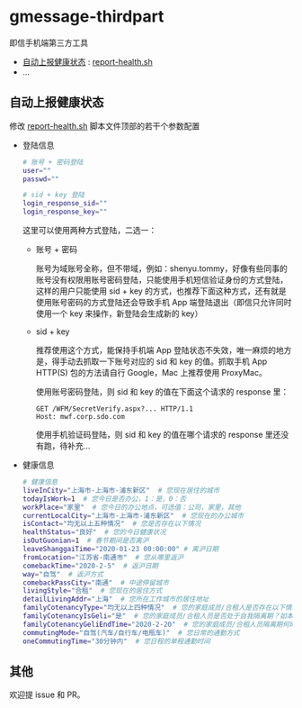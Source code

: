 # gmessage-thirdpart
即信手机端第三方工具


* [自动上报健康状态](#自动上报健康状态) : [report-health.sh](./report-health.sh)
* ...

## 自动上报健康状态

修改 [report-health.sh](./report-health.sh) 脚本文件顶部的若干个参数配置

* 登陆信息

    ```bash
    # 账号 + 密码登陆
    user=""
    passwd=""

    # sid + key 登陆
    login_response_sid=""
    login_response_key=""
    ```


    这里可以使用两种方式登陆，二选一：

    * 账号 + 密码

        账号为域账号全称，但不带域，例如：shenyu.tommy，好像有些同事的账号没有权限用账号密码登陆，只能使用手机短信验证身份的方式登陆，这样的用户只能使用 sid + key 的方式，也推荐下面这种方式，还有就是使用账号密码的方式登陆还会导致手机 App 端登陆退出（即信只允许同时使用一个 key 来操作，新登陆会生成新的 key）

    * sid + key

        推荐使用这个方式，能保持手机端 App 登陆状态不失效，唯一麻烦的地方是，得手动去抓取一下账号对应的 sid 和 key 的值。抓取手机 App HTTP(S) 包的方法请自行 Google，Mac 上推荐使用 ProxyMac。

        使用账号密码登陆，则 sid 和 key 的值在下面这个请求的 response 里：

        ```HTTP
        GET /WFM/SecretVerify.aspx?... HTTP/1.1
        Host: mwf.corp.sdo.com
        ```
 
        使用手机验证码登陆，则 sid 和 key 的值在哪个请求的 response 里还没有跑，待补充...

* 健康信息

    ```bash
    # 健康信息
    liveInCity="上海市-上海市-浦东新区"  # 您现在居住的城市
    todayIsWork=1  # 您今日是否办公，1：是，0：否
    workPlace="家里"  # 您今日的办公地点，可选值：公司，家里，其他
    currentLocalCity="上海市-上海市-浦东新区"  # 您现在的办公城市
    isContact="均无以上五种情况"  # 您是否存在以下情况
    healthStatus="良好"  # 您的今日健康状况
    isOutGuonian=1  # 春节期间是否离沪
    leaveShanggaiTime="2020-01-23 00:00:00" # 离沪日期
    fromLocation="江苏省-南通市"  # 您从哪里返沪
    comebackTime="2020-2-5"  # 返沪日期
    way="自驾"  # 返沪方式
    comebackPassCity="南通"  # 中途停留城市
    livingStyle="合租"  # 您现在的居住方式
    detailLivingAddr="上海"  # 您所在工作城市的居住地址
    familyCotenancyType="均无以上四种情况"  # 您的家庭成员/合租人是否存在以下情况？如本人居住，则选择均无以上四种情况
    familyCotenancyIsGeli="是"  # 您的家庭成员/合租人员是否处于自我隔离期？如本人居住，择选否
    familyCotenancyGeliEndTime="2020-2-20"  # 您的家庭成员/合租人员隔离期何时结束？
    commutingMode="自驾(汽车/自行车/电瓶车)"  # 您日常的通勤方式
    oneCommutingTime="30分钟内"  # 您日程的单程通勤时间

    ```

## 其他

欢迎提 issue 和 PR。
